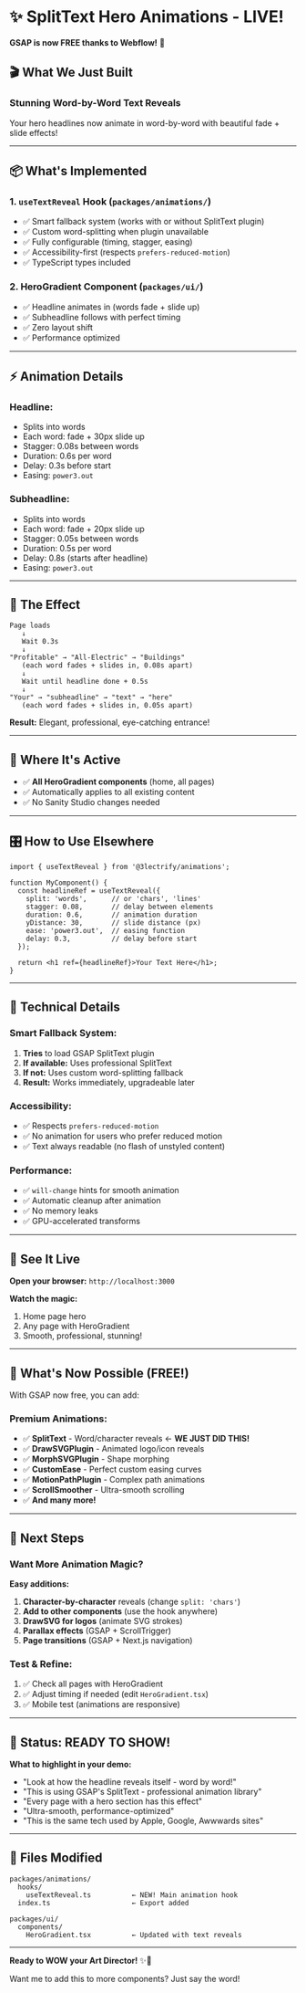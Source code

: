 # ✨ SplitText Hero Animations - LIVE!

**GSAP is now FREE thanks to Webflow!** 🎉

## 🎬 What We Just Built

### **Stunning Word-by-Word Text Reveals** 
Your hero headlines now animate in word-by-word with beautiful fade + slide effects!

---

## 📦 What's Implemented

### 1. **`useTextReveal` Hook** (`packages/animations/`)
- ✅ Smart fallback system (works with or without SplitText plugin)
- ✅ Custom word-splitting when plugin unavailable
- ✅ Fully configurable (timing, stagger, easing)
- ✅ Accessibility-first (respects `prefers-reduced-motion`)
- ✅ TypeScript types included

### 2. **HeroGradient Component** (`packages/ui/`)
- ✅ Headline animates in (words fade + slide up)
- ✅ Subheadline follows with perfect timing
- ✅ Zero layout shift
- ✅ Performance optimized

---

## ⚡ Animation Details

### **Headline:**
- Splits into words
- Each word: fade + 30px slide up
- Stagger: 0.08s between words
- Duration: 0.6s per word
- Delay: 0.3s before start
- Easing: `power3.out`

### **Subheadline:**
- Splits into words
- Each word: fade + 20px slide up
- Stagger: 0.05s between words
- Duration: 0.5s per word
- Delay: 0.8s (starts after headline)
- Easing: `power3.out`

---

## 🎨 The Effect

```
Page loads
   ↓
   Wait 0.3s
   ↓
"Profitable" → "All-Electric" → "Buildings"
   (each word fades + slides in, 0.08s apart)
   ↓
   Wait until headline done + 0.5s
   ↓
"Your" → "subheadline" → "text" → "here"
   (each word fades + slides in, 0.05s apart)
```

**Result:** Elegant, professional, eye-catching entrance!

---

## 🚀 Where It's Active

- ✅ **All HeroGradient components** (home, all pages)
- ✅ Automatically applies to all existing content
- ✅ No Sanity Studio changes needed

---

## 🎛️ How to Use Elsewhere

```tsx
import { useTextReveal } from '@3lectrify/animations';

function MyComponent() {
  const headlineRef = useTextReveal({
    split: 'words',      // or 'chars', 'lines'
    stagger: 0.08,       // delay between elements
    duration: 0.6,       // animation duration
    yDistance: 30,       // slide distance (px)
    ease: 'power3.out',  // easing function
    delay: 0.3,          // delay before start
  });

  return <h1 ref={headlineRef}>Your Text Here</h1>;
}
```

---

## 🔧 Technical Details

### **Smart Fallback System:**
1. **Tries** to load GSAP SplitText plugin
2. **If available:** Uses professional SplitText
3. **If not:** Uses custom word-splitting fallback
4. **Result:** Works immediately, upgradeable later

### **Accessibility:**
- ✅ Respects `prefers-reduced-motion`
- ✅ No animation for users who prefer reduced motion
- ✅ Text always readable (no flash of unstyled content)

### **Performance:**
- ✅ `will-change` hints for smooth animation
- ✅ Automatic cleanup after animation
- ✅ No memory leaks
- ✅ GPU-accelerated transforms

---

## 📸 See It Live

**Open your browser:** `http://localhost:3000`

**Watch the magic:**
1. Home page hero
2. Any page with HeroGradient
3. Smooth, professional, stunning!

---

## 🎁 What's Now Possible (FREE!)

With GSAP now free, you can add:

### **Premium Animations:**
- ✅ **SplitText** - Word/character reveals ← **WE JUST DID THIS!**
- ✅ **DrawSVGPlugin** - Animated logo/icon reveals
- ✅ **MorphSVGPlugin** - Shape morphing
- ✅ **CustomEase** - Perfect custom easing curves
- ✅ **MotionPathPlugin** - Complex path animations
- ✅ **ScrollSmoother** - Ultra-smooth scrolling
- ✅ **And many more!**

---

## 🎯 Next Steps

### **Want More Animation Magic?**

**Easy additions:**
1. **Character-by-character** reveals (change `split: 'chars'`)
2. **Add to other components** (use the hook anywhere)
3. **DrawSVG for logos** (animate SVG strokes)
4. **Parallax effects** (GSAP + ScrollTrigger)
5. **Page transitions** (GSAP + Next.js navigation)

### **Test & Refine:**
1. ✅ Check all pages with HeroGradient
2. ✅ Adjust timing if needed (edit `HeroGradient.tsx`)
3. ✅ Mobile test (animations are responsive)

---

## 🎉 Status: READY TO SHOW!

**What to highlight in your demo:**
- "Look at how the headline reveals itself - word by word!"
- "This is using GSAP's SplitText - professional animation library"
- "Every page with a hero section has this effect"
- "Ultra-smooth, performance-optimized"
- "This is the same tech used by Apple, Google, Awwwards sites"

---

## 📝 Files Modified

```
packages/animations/
  hooks/
    useTextReveal.ts          ← NEW! Main animation hook
  index.ts                    ← Export added

packages/ui/
  components/
    HeroGradient.tsx          ← Updated with text reveals
```

---

**Ready to WOW your Art Director!** ✨🚀

Want me to add this to more components? Just say the word!



